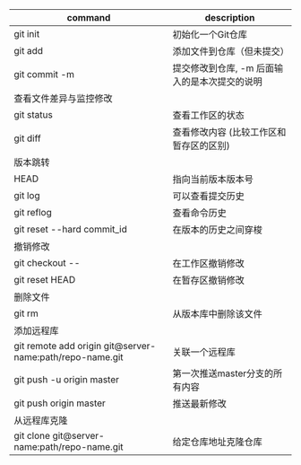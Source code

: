  command                   | description                                    
-|-
 git init                | 初始化一个Git仓库                               
 git add <file>          | 添加文件到仓库（但未提交）                      
 git commit -m <message> | 提交修改到仓库,  -m  后面输入的是本次提交的说明 
 查看文件差异与监控修改       |                                         
 git status                 | 查看工作区的状态                        
 git diff <file>            | 查看修改内容 (比较工作区和暂存区的区别) 
 版本跳转                     |                                         
  HEAD                        | 指向当前版本版本号                      
  git log                     | 可以查看提交历史                        
  git reflog                  | 查看命令历史                            
  git reset --hard commit_id  | 在版本的历史之间穿梭                    
 撤销修改                     |                                         
  git checkout -- <file>      | 在工作区撤销修改                        
  git reset HEAD <file>       | 在暂存区撤销修改                        
 删除文件                     |                                         
  git rm <file>               | 从版本库中删除该文件                    
 添加远程库                                                 |                                
 git remote add origin git@server-name:path/repo-name.git | 关联一个远程库                 
 git push -u origin master                                | 第一次推送master分支的所有内容 
 git push origin master                                   | 推送最新修改                   
 从远程库克隆                                               |                                
 git clone git@server-name:path/repo-name.git             | 给定仓库地址克隆仓库           



